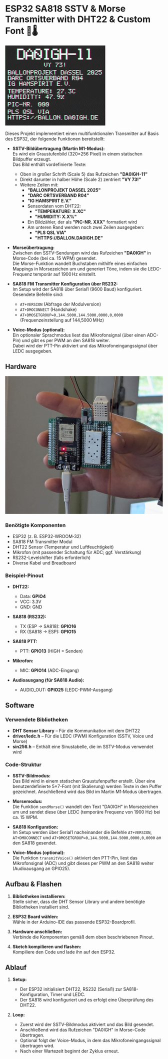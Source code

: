 # ESP32 SA818 SSTV & Morse Transmitter with DHT22 & Custom Font 📡🌡️
![Empfangens Bild des SSTV Senders](pics/sstv_m1_rx.jpg)

Dieses Projekt implementiert einen multifunktionalen Transmitter auf Basis des ESP32, der folgende Funktionen bereitstellt:

- **SSTV-Bildübertragung (Martin M1-Modus):**  
  Es wird ein Graustufenbild (320×256 Pixel) in einem statischen Bildpuffer erzeugt.  
  Das Bild enthält vordefinierte Texte:  
  - Oben in großer Schrift (Scale 5) das Rufzeichen **"DA0IGH-11"**  
  - Direkt darunter in halber Höhe (Scale 2) zentriert **"VY 73!"**  
  - Weitere Zeilen mit:
    - **"BALLONPROJEKT DASSEL 2025"**  
    - **"DARC ORTSVERBAND R04"**  
    - **"IG HAMSPIRIT E.V."**  
    - Sensordaten vom DHT22:
      - **"TEMPERATURE: X.XC"**
      - **"HUMIDITY: X.X%"**
    - Ein Bildzähler, der als **"PIC-NR. XXX"** formatiert wird  
    - Am unteren Rand werden noch zwei Zeilen ausgegeben:
      - **"PLS QSL VIA"**
      - **"HTTPS://BALLON.DA0IGH.DE"**

- **Morseübertragung:**  
  Zwischen den SSTV-Sendungen wird das Rufzeichen **"DA0IGH"** in Morse-Code (bei ca. 15 WPM) gesendet.  
  Die Morse-Funktion wandelt Buchstaben mithilfe eines einfachen Mappings in Morsezeichen um und generiert Töne, indem sie die LEDC-Frequenz temporär auf 1900 Hz einstellt.

- **SA818 FM Transmitter Konfiguration über RS232:**  
  Im Setup wird der SA818 über Serial1 (9600 Baud) konfiguriert. Gesendete Befehle sind:  
  - `AT+VERSION` (Abfrage der Modulversion)  
  - `AT+DMOCONNECT` (Handshake)  
  - `AT+DMOSETGROUP=0,144.5000,144.5000,0000,0,0000` (Frequenzeinstellung auf 144,5000 MHz)

- **Voice-Modus (optional):**  
  Ein optionaler Sprachmodus liest das Mikrofonsignal (über einen ADC-Pin) und gibt es per PWM an den SA818 weiter.  
  Dabei wird der PTT-Pin aktiviert und das Mikrofoneingangssignal über LEDC ausgegeben.

## Hardware
![Empfangens Bild des SSTV Senders](pics/Sender_Prototype_SA818.jpg)
### Benötigte Komponenten

- ESP32 (z. B. ESP32-WROOM‑32)
- SA818 FM Transmitter Modul
- DHT22 Sensor (Temperatur und Luftfeuchtigkeit)
- Mikrofon (mit passender Schaltung für ADC; ggf. Verstärkung)
- RS232-Levelshifter (falls erforderlich)
- Diverse Kabel und Breadboard

### Beispiel-Pinout

- **DHT22:**  
  - Data: **GPIO4**  
  - VCC: 3.3V  
  - GND: GND

- **SA818 (RS232):**  
  - TX (ESP → SA818): **GPIO16**  
  - RX (SA818 → ESP): **GPIO15**

- **SA818 PTT:**  
  - PTT: **GPIO13** (HIGH = Senden)

- **Mikrofon:**  
  - MIC: **GPIO14** (ADC-Eingang)

- **Audioausgang (für SA818 Audio):**  
  - AUDIO_OUT: **GPIO25** (LEDC-PWM-Ausgang)

## Software

### Verwendete Bibliotheken

- **DHT Sensor Library** – Für die Kommunikation mit dem DHT22  
- **driver/ledc.h** – Für die LEDC (PWM) Konfiguration (SSTV, Voice und Morse)  
- **sin256.h** – Enthält eine Sinustabelle, die im SSTV-Modus verwendet wird

### Code-Struktur

- **SSTV-Bildmodus:**  
  Das Bild wird in einem statischen Graustufenpuffer erstellt. Über eine benutzerdefinierte 5×7-Font (mit Skalierung) werden Texte in den Puffer gezeichnet. Anschließend wird das Bild im Martin M1‑Modus übertragen.

- **Morsemodus:**  
  Die Funktion `sendMorse()` wandelt den Text "DA0IGH" in Morsezeichen um und sendet diese über LEDC (temporäre Frequenz von 1900 Hz) bei ca. 15 WPM.

- **SA818 Konfiguration:**  
  Im Setup werden über Serial1 nacheinander die Befehle `AT+VERSION`, `AT+DMOCONNECT` und `AT+DMOSETGROUP=0,144.5000,144.5000,0000,0,0000` an den SA818 gesendet.

- **Voice-Modus (optional):**  
  Die Funktion `transmitVoice()` aktiviert den PTT-Pin, liest das Mikrofonsignal (ADC) und gibt dieses per PWM an den SA818 weiter (Audioausgang an GPIO25).

## Aufbau & Flashen

1. **Bibliotheken installieren:**  
   Stelle sicher, dass die DHT Sensor Library und andere benötigte Bibliotheken installiert sind.

2. **ESP32 Board wählen:**  
   Wähle in der Arduino-IDE das passende ESP32-Boardprofil.

3. **Hardware anschließen:**  
   Verbinde die Komponenten gemäß dem oben beschriebenen Pinout.

4. **Sketch kompilieren und flashen:**  
   Kompiliere den Code und lade ihn auf den ESP32.

## Ablauf

1. **Setup:**  
   - Der ESP32 initialisiert DHT22, RS232 (Serial1) zur SA818-Konfiguration, Timer und LEDC.  
   - Der SA818 wird konfiguriert und es erfolgt eine Überprüfung des DHT22.
   
2. **Loop:**  
   - Zuerst wird der SSTV-Bildmodus aktiviert und das Bild gesendet.  
   - Anschließend wird das Rufzeichen "DA0IGH" in Morse-Code übertragen.  
   - Optional folgt der Voice-Modus, in dem das Mikrofoneingangssignal übertragen wird.
   - Nach einer Wartezeit beginnt der Zyklus erneut.
